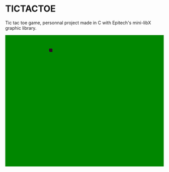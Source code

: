 # TICTACTOE
Tic tac toe game, personnal project made in C with Epitech's mini-libX graphic library.

![alt tag](https://raw.githubusercontent.com/usernameHed/TICTACTOE/master/TICTACTOE.gif)
